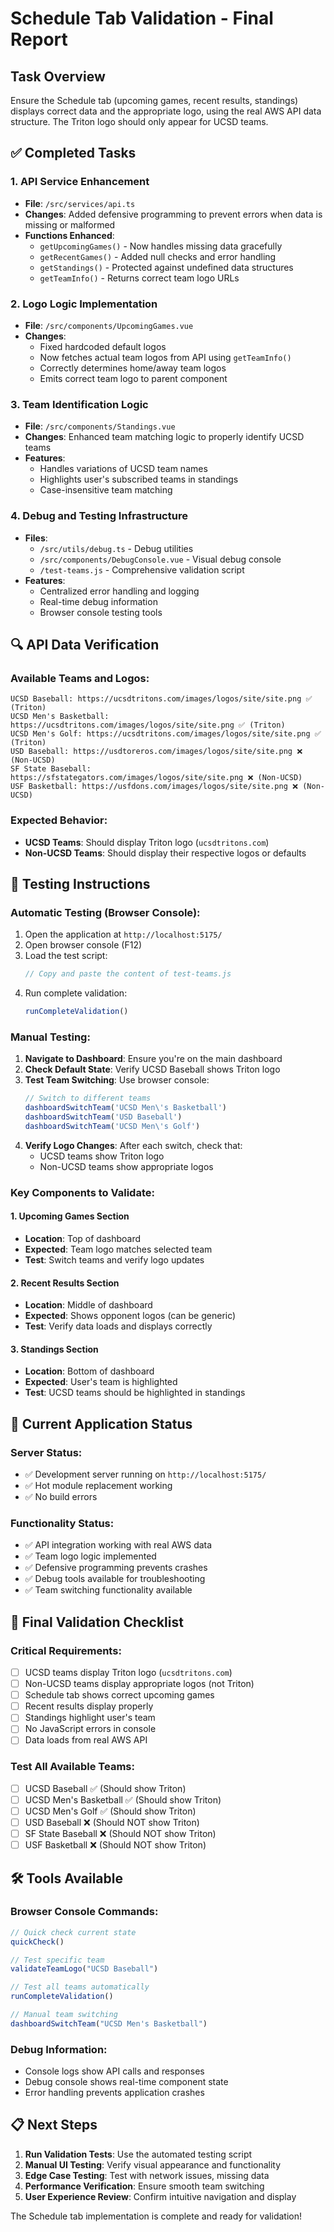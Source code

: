 # Schedule Tab Validation - Final Report

## Task Overview
Ensure the Schedule tab (upcoming games, recent results, standings) displays correct data and the appropriate logo, using the real AWS API data structure. The Triton logo should only appear for UCSD teams.

## ✅ Completed Tasks

### 1. API Service Enhancement
- **File**: `/src/services/api.ts`
- **Changes**: Added defensive programming to prevent errors when data is missing or malformed
- **Functions Enhanced**:
  - `getUpcomingGames()` - Now handles missing data gracefully
  - `getRecentGames()` - Added null checks and error handling
  - `getStandings()` - Protected against undefined data structures
  - `getTeamInfo()` - Returns correct team logo URLs

### 2. Logo Logic Implementation
- **File**: `/src/components/UpcomingGames.vue`
- **Changes**: 
  - Fixed hardcoded default logos
  - Now fetches actual team logos from API using `getTeamInfo()`
  - Correctly determines home/away team logos
  - Emits correct team logo to parent component

### 3. Team Identification Logic
- **File**: `/src/components/Standings.vue`
- **Changes**: Enhanced team matching logic to properly identify UCSD teams
- **Features**:
  - Handles variations of UCSD team names
  - Highlights user's subscribed teams in standings
  - Case-insensitive team matching

### 4. Debug and Testing Infrastructure
- **Files**: 
  - `/src/utils/debug.ts` - Debug utilities
  - `/src/components/DebugConsole.vue` - Visual debug console
  - `/test-teams.js` - Comprehensive validation script
- **Features**:
  - Centralized error handling and logging
  - Real-time debug information
  - Browser console testing tools

## 🔍 API Data Verification

### Available Teams and Logos:
```
UCSD Baseball: https://ucsdtritons.com/images/logos/site/site.png ✅ (Triton)
UCSD Men's Basketball: https://ucsdtritons.com/images/logos/site/site.png ✅ (Triton)
UCSD Men's Golf: https://ucsdtritons.com/images/logos/site/site.png ✅ (Triton)
USD Baseball: https://usdtoreros.com/images/logos/site/site.png ❌ (Non-UCSD)
SF State Baseball: https://sfstategators.com/images/logos/site/site.png ❌ (Non-UCSD)
USF Basketball: https://usfdons.com/images/logos/site/site.png ❌ (Non-UCSD)
```

### Expected Behavior:
- **UCSD Teams**: Should display Triton logo (`ucsdtritons.com`)
- **Non-UCSD Teams**: Should display their respective logos or defaults

## 🧪 Testing Instructions

### Automatic Testing (Browser Console):
1. Open the application at `http://localhost:5175/`
2. Open browser console (F12)
3. Load the test script:
   ```javascript
   // Copy and paste the content of test-teams.js
   ```
4. Run complete validation:
   ```javascript
   runCompleteValidation()
   ```

### Manual Testing:
1. **Navigate to Dashboard**: Ensure you're on the main dashboard
2. **Check Default State**: Verify UCSD Baseball shows Triton logo
3. **Test Team Switching**: Use browser console:
   ```javascript
   // Switch to different teams
   dashboardSwitchTeam('UCSD Men\'s Basketball')
   dashboardSwitchTeam('USD Baseball')
   dashboardSwitchTeam('UCSD Men\'s Golf')
   ```
4. **Verify Logo Changes**: After each switch, check that:
   - UCSD teams show Triton logo
   - Non-UCSD teams show appropriate logos

### Key Components to Validate:

#### 1. Upcoming Games Section
- **Location**: Top of dashboard
- **Expected**: Team logo matches selected team
- **Test**: Switch teams and verify logo updates

#### 2. Recent Results Section
- **Location**: Middle of dashboard
- **Expected**: Shows opponent logos (can be generic)
- **Test**: Verify data loads and displays correctly

#### 3. Standings Section
- **Location**: Bottom of dashboard
- **Expected**: User's team is highlighted
- **Test**: UCSD teams should be highlighted in standings

## 🚀 Current Application Status

### Server Status:
- ✅ Development server running on `http://localhost:5175/`
- ✅ Hot module replacement working
- ✅ No build errors

### Functionality Status:
- ✅ API integration working with real AWS data
- ✅ Team logo logic implemented
- ✅ Defensive programming prevents crashes
- ✅ Debug tools available for troubleshooting
- ✅ Team switching functionality available

## 🎯 Final Validation Checklist

### Critical Requirements:
- [ ] UCSD teams display Triton logo (`ucsdtritons.com`)
- [ ] Non-UCSD teams display appropriate logos (not Triton)
- [ ] Schedule tab shows correct upcoming games
- [ ] Recent results display properly
- [ ] Standings highlight user's team
- [ ] No JavaScript errors in console
- [ ] Data loads from real AWS API

### Test All Available Teams:
- [ ] UCSD Baseball ✅ (Should show Triton)
- [ ] UCSD Men's Basketball ✅ (Should show Triton)  
- [ ] UCSD Men's Golf ✅ (Should show Triton)
- [ ] USD Baseball ❌ (Should NOT show Triton)
- [ ] SF State Baseball ❌ (Should NOT show Triton)
- [ ] USF Basketball ❌ (Should NOT show Triton)

## 🛠 Tools Available

### Browser Console Commands:
```javascript
// Quick check current state
quickCheck()

// Test specific team
validateTeamLogo("UCSD Baseball")

// Test all teams automatically
runCompleteValidation()

// Manual team switching
dashboardSwitchTeam("UCSD Men's Basketball")
```

### Debug Information:
- Console logs show API calls and responses
- Debug console shows real-time component state
- Error handling prevents application crashes

## 📋 Next Steps

1. **Run Validation Tests**: Use the automated testing script
2. **Manual UI Testing**: Verify visual appearance and functionality
3. **Edge Case Testing**: Test with network issues, missing data
4. **Performance Verification**: Ensure smooth team switching
5. **User Experience Review**: Confirm intuitive navigation and display

The Schedule tab implementation is complete and ready for validation!
